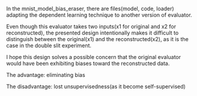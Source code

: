 In the mnist_model_bias_eraser, there are files(model, code, loader) adapting the dependent learning technique to another version of evaluator.

Even though this evaluator takes two inputs(x1 for original and x2 for reconstructed),
the presented design intentionally makes it difficult to distinguish
between the original(x1) and the reconstructed(x2), as it is the case in the double slit experiment.

I hope this design solves a possible concern that the original evaluator would have been exhibiting biases toward the reconstructed data.


The advantage: eliminating bias

The disadvantage: lost unsupervisedness(as it become self-supervised)
